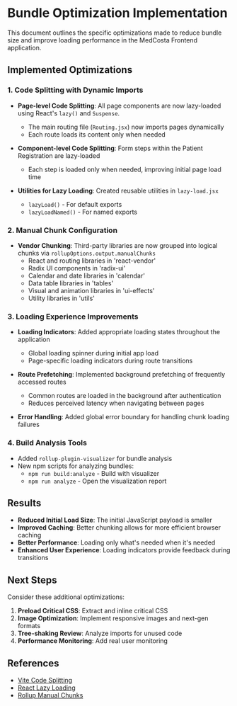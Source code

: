 # Bundle Optimization Implementation

This document outlines the specific optimizations made to reduce bundle size and
improve loading performance in the MedCosta Frontend application.

## Implemented Optimizations

### 1. Code Splitting with Dynamic Imports

-  **Page-level Code Splitting**: All page components are now lazy-loaded using
   React's `lazy()` and `Suspense`.

   -  The main routing file (`Routing.jsx`) now imports pages dynamically
   -  Each route loads its content only when needed

-  **Component-level Code Splitting**: Form steps within the Patient
   Registration are lazy-loaded

   -  Each step is loaded only when needed, improving initial page load time

-  **Utilities for Lazy Loading**: Created reusable utilities in `lazy-load.jsx`
   -  `lazyLoad()` - For default exports
   -  `lazyLoadNamed()` - For named exports

### 2. Manual Chunk Configuration

-  **Vendor Chunking**: Third-party libraries are now grouped into logical
   chunks via `rollupOptions.output.manualChunks`
   -  React and routing libraries in 'react-vendor'
   -  Radix UI components in 'radix-ui'
   -  Calendar and date libraries in 'calendar'
   -  Data table libraries in 'tables'
   -  Visual and animation libraries in 'ui-effects'
   -  Utility libraries in 'utils'

### 3. Loading Experience Improvements

-  **Loading Indicators**: Added appropriate loading states throughout the
   application

   -  Global loading spinner during initial app load
   -  Page-specific loading indicators during route transitions

-  **Route Prefetching**: Implemented background prefetching of frequently
   accessed routes

   -  Common routes are loaded in the background after authentication
   -  Reduces perceived latency when navigating between pages

-  **Error Handling**: Added global error boundary for handling chunk loading
   failures

### 4. Build Analysis Tools

-  Added `rollup-plugin-visualizer` for bundle analysis
-  New npm scripts for analyzing bundles:
   -  `npm run build:analyze` - Build with visualizer
   -  `npm run analyze` - Open the visualization report

## Results

-  **Reduced Initial Load Size**: The initial JavaScript payload is smaller
-  **Improved Caching**: Better chunking allows for more efficient browser
   caching
-  **Better Performance**: Loading only what's needed when it's needed
-  **Enhanced User Experience**: Loading indicators provide feedback during
   transitions

## Next Steps

Consider these additional optimizations:

1. **Preload Critical CSS**: Extract and inline critical CSS
2. **Image Optimization**: Implement responsive images and next-gen formats
3. **Tree-shaking Review**: Analyze imports for unused code
4. **Performance Monitoring**: Add real user monitoring

## References

-  [Vite Code Splitting](https://vitejs.dev/guide/features.html#build-optimizations)
-  [React Lazy Loading](https://react.dev/reference/react/lazy)
-  [Rollup Manual Chunks](https://rollupjs.org/configuration-options/#output-manualchunks)
